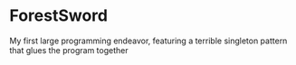 # ForestSword
My first large programming endeavor, featuring a terrible singleton pattern that glues the program together

